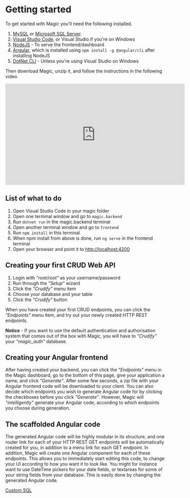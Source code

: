 # Getting started

To get started with Magic you'll need the following installed.

1. [MySQL](https://dev.mysql.com/downloads/mysql/) or [Microsoft SQL Server](https://www.microsoft.com/en-us/sql-server/sql-server-downloads).
2. [Visual Studio Code](https://code.visualstudio.com/download), or Visual Studio if you're on Windows
3. [NodeJS](https://nodejs.org/en/download/) - To serve the frontend/dashboard
4. [Angular](https://cli.angular.io), which is installed using `npm install -g @angular/cli` after installing NodeJS
5. [DotNet CLI](https://dotnet.microsoft.com/learn/dotnet/hello-world-tutorial/install) - Unless you're using Visual Studio on Windows

Then download Magic, unzip it, and follow the instructions in the following video.

<div style="margin-left: auto; margin-right: auto; width: 560px;">
<iframe width="560" height="315" src="https://www.youtube.com/embed/qPn5tfGfhR4" frameborder="0" allow="accelerometer; autoplay; encrypted-media; gyroscope; picture-in-picture" allowfullscreen></iframe>
</div>

## List of what to do

1. Open Visual Studio Code in your magic folder
2. Open one terminal window and go to `magic.backend`
3. Run `dotnet run` in the magic.backend terminal
4. Open another terminal window and go to `frontend`
5. Run `npm install` in this terminal
6. When npm install from above is done, run `ng serve` in the frontend terminal
7. Open your browser and point it to [http://localhost:4200](http://localhost:4200)

## Creating your first CRUD Web API

1. Login with _"root/root"_ as your username/password
2. Run through the _"Setup"_ wizard
3. Click the _"Crudify"_ menu item
4. Choose your database and your table
5. Click the _"Crudify"_ button

When you have created your first CRUD endpoints, you can click the _"Endpoints"_ menu item, and try out your
newly created HTTP REST endpoints.

**Notice** - If you want to use the default authentication and authorisation system that comes out of the
box with Magic, you will have to _"Crudify"_ your _"magic\_auth"_ database.

## Creating your Angular frontend

After having created your backend, you can click the _"Endpoints"_ menu in the Magic dashboard, go to the
bottom of this page, give your application a name, and click _"Generate"_. After some few seconds, a zip file
with your Angular frontend code will be downloaded to your client. You can also decide which endpoints you
wish to generate Angular code for by clicking the checkboxes before you click _"Generate"_. However, Magic
will _"intelligently"_ generate your Angular code, according to which endpoints you choose during generation.

## The scaffolded Angular code

The generated Angular code will be highly modular in its structure, and one router link for each of your
HTTP REST GET endpoints will be automatically created for you, in addition to a menu link for each GET endpoint.
In addition, Magic will create one Angular component for each of these endpoints. This allows you to immediately
start editing this code, to change your UI according to how you want it to look like. You might for instance
want to use DateTime pickers for your date fields, or textareas for some of your string fields from your database.
This is easily done by changing the generated Angular code.

[Custom SQL](/custom-sql)
